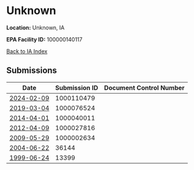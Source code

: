 # Unknown

**Location:** Unknown, IA

**EPA Facility ID:** 100000140117

[Back to IA Index](../../index.md)

## Submissions

| Date | Submission ID | Document Control Number |
|------|--------------|-------------------------|
| [2024-02-09](submissions/1000110479.md) | 1000110479 |  |
| [2019-03-04](submissions/1000076524.md) | 1000076524 |  |
| [2014-04-01](submissions/1000040011.md) | 1000040011 |  |
| [2012-04-09](submissions/1000027816.md) | 1000027816 |  |
| [2009-05-29](submissions/1000002634.md) | 1000002634 |  |
| [2004-06-22](submissions/36144.md) | 36144 |  |
| [1999-06-24](submissions/13399.md) | 13399 |  |

